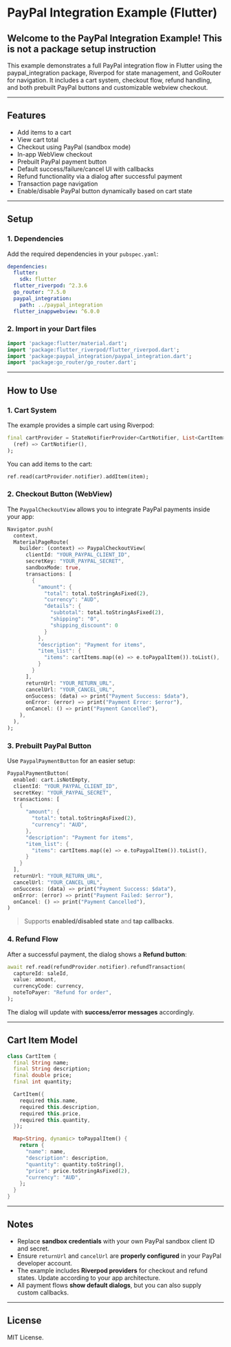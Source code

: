 # PayPal Integration Example (Flutter)
## Welcome to the PayPal Integration Example! This is not a package setup instruction
This example demonstrates a full PayPal integration flow in Flutter using the paypal_integration package, Riverpod for state management, and GoRouter for navigation. It includes a cart system, checkout flow, refund handling, and both prebuilt PayPal buttons and customizable webview checkout.

---

## Features

* Add items to a cart
* View cart total
* Checkout using PayPal (sandbox mode)
* In-app WebView checkout 
* Prebuilt PayPal payment button
* Default success/failure/cancel UI with callbacks
* Refund functionality via a dialog after successful payment
* Transaction page navigation
* Enable/disable PayPal button dynamically based on cart state

---

## Setup

### 1. Dependencies

Add the required dependencies in your `pubspec.yaml`:

```yaml
dependencies:
  flutter:
    sdk: flutter
  flutter_riverpod: ^2.3.6
  go_router: ^7.5.0
  paypal_integration:
    path: ../paypal_integration
  flutter_inappwebview: ^6.0.0
```

### 2. Import in your Dart files

```dart
import 'package:flutter/material.dart';
import 'package:flutter_riverpod/flutter_riverpod.dart';
import 'package:paypal_integration/paypal_integration.dart';
import 'package:go_router/go_router.dart';
```

---

## How to Use

### 1. Cart System

The example provides a simple cart using Riverpod:

```dart
final cartProvider = StateNotifierProvider<CartNotifier, List<CartItem>>(
  (ref) => CartNotifier(),
);
```

You can add items to the cart:

```dart
ref.read(cartProvider.notifier).addItem(item);
```

### 2. Checkout Button (WebView)

The `PaypalCheckoutView` allows you to integrate PayPal payments inside your app:

```dart
Navigator.push(
  context,
  MaterialPageRoute(
    builder: (context) => PaypalCheckoutView(
      clientId: "YOUR_PAYPAL_CLIENT_ID",
      secretKey: "YOUR_PAYPAL_SECRET",
      sandboxMode: true,
      transactions: [
        {
          "amount": {
            "total": total.toStringAsFixed(2),
            "currency": "AUD",
            "details": {
              "subtotal": total.toStringAsFixed(2),
              "shipping": "0",
              "shipping_discount": 0
            }
          },
          "description": "Payment for items",
          "item_list": {
            "items": cartItems.map((e) => e.toPaypalItem()).toList(),
          }
        }
      ],
      returnUrl: "YOUR_RETURN_URL",
      cancelUrl: "YOUR_CANCEL_URL",
      onSuccess: (data) => print("Payment Success: $data"),
      onError: (error) => print("Payment Error: $error"),
      onCancel: () => print("Payment Cancelled"),
    ),
  ),
);
```

### 3. Prebuilt PayPal Button

Use `PaypalPaymentButton` for an easier setup:

```dart
PaypalPaymentButton(
  enabled: cart.isNotEmpty,
  clientId: "YOUR_PAYPAL_CLIENT_ID",
  secretKey: "YOUR_PAYPAL_SECRET",
  transactions: [
    {
      "amount": {
        "total": total.toStringAsFixed(2),
        "currency": "AUD",
      },
      "description": "Payment for items",
      "item_list": {
        "items": cartItems.map((e) => e.toPaypalItem()).toList(),
      }
    }
  ],
  returnUrl: "YOUR_RETURN_URL",
  cancelUrl: "YOUR_CANCEL_URL",
  onSuccess: (data) => print("Payment Success: $data"),
  onError: (error) => print("Payment Failed: $error"),
  onCancel: () => print("Payment Cancelled"),
)
```

> Supports **enabled/disabled state** and **tap callbacks**.

### 4. Refund Flow

After a successful payment, the dialog shows a **Refund button**:

```dart
await ref.read(refundProvider.notifier).refundTransaction(
  captureId: saleId,
  value: amount,
  currencyCode: currency,
  noteToPayer: "Refund for order",
);
```

The dialog will update with **success/error messages** accordingly.

---

## Cart Item Model

```dart
class CartItem {
  final String name;
  final String description;
  final double price;
  final int quantity;

  CartItem({
    required this.name,
    required this.description,
    required this.price,
    required this.quantity,
  });

  Map<String, dynamic> toPaypalItem() {
    return {
      "name": name,
      "description": description,
      "quantity": quantity.toString(),
      "price": price.toStringAsFixed(2),
      "currency": "AUD",
    };
  }
}
```

---

## Notes

* Replace **sandbox credentials** with your own PayPal sandbox client ID and secret.
* Ensure `returnUrl` and `cancelUrl` are **properly configured** in your PayPal developer account.
* The example includes **Riverpod providers** for checkout and refund states. Update according to your app architecture.
* All payment flows **show default dialogs**, but you can also supply custom callbacks.

---

## License

MIT License.
